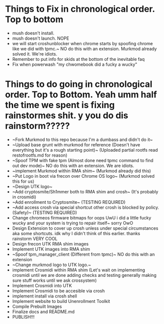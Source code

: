 # Things to Fix in chronological order. Top to bottom
- mush doesn't install. 
- mush doesn't launch. NOPE
- we will start croshunblocker when chrome starts by spoofing chrome like we did with tpmc.~ NO do this with an extension. Murkmod already solved it. We're idiots.
- Remember to put info for skids at the bottom of the inevitable faq
- Fix when powerwash "my chwomebook did a fucky a wucky"
# Things to do going in chronological order. Top to Bottom. Yeah umm half the time we spent is fixing rainstormes shit. y you do dis rainstorm?????
- ~Fork Murkmod to this repo because I'm a dumbass and didn't do it~
- ~Upload base grunt with murkmod for reference (Doesn't have everything but it's a rough starting point)~ (Uploaded partial rootfs read restofrootfs.md for reason)
- ~Spoof TPM with fake tpm (Almost done need tpmc command to find out dev mode)~ NO do this with an extension. We are idiots.
- ~implement Murkmod within RMA shim~ (Murkmod already did this)
- ~Put Logo in boot via frecon over Chrome OS logo~ (Murkmod solved this for us)
- ~Design UTK logo~
- ~Add cryptosmite/Sh1mmer both to RMA shim and crosh~ (It's probably in crosmidi)
- ~Add enrollment to Cryptosmite~ (TESTING REQUIRED)
- ~Add access crosh via special shortcut other crosh is blocked by policy. (Safety)~ (TESTING REQUIRED)
- Change chromeos firmware bitmaps for oops UwU i did a little fucky wucky and your system is trying to repair itself~ sorry OwO
- Design Extension to cover up crosh unless under special circumstances aka some shortcuts. idk why I didn't think of this earlier. thanks rainstorm VERY COOL
- Design frecon UTK RMA shim images
- Implement UTK images into RMA shim
- ~Spoof tpm_manager_client (Different from tpmc)~ NO do this with an extension
- ~Change murkmod logo to UTK logo.~
- implement Crosmidi within RMA shim (Let's wait on implementing crosmidi until we are done adding checks and testing generally making sure stuff works until we ask crossystem)
- Implement Crosmidi into UTK
- Implement Crosmidi to be accesible via crosh
- implement install via crosh shell
- Implement website to build Unenrollment Toolkit
- Compile Prebuilt Images
- Finalize docs and README.md
- PUBLISH!!!

